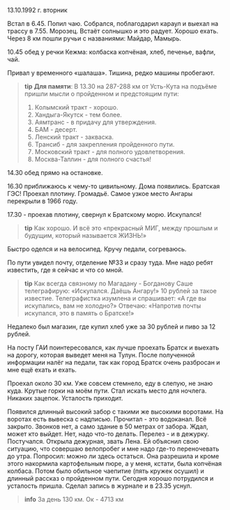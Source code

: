 13.10.1992 г. вторник

Встал в 6.45. 
Попил чаю. 
Собрался, поблагодарил караул и выехал на трассу в 7.55.
Морозец. Встаёт солнышко и это радует. Хорошо ехать. 
Через 8 км пошли ручьи с названиями: Майдар, Мамырь. 

10.45 обед у речки Кежма: колбаска копчёная, хлеб, печенье, вафли, чай.

Привал у временного «шалаша». Тишина, редко машины пробегают. 
> **tip**
**Для памяти**: 
В 13.30 на 287-288 км от Усть-Кута на подъёме пришли мысли о пройденном и предстоящим пути: 
> 1. Колымский тракт - хорошо.
> 2. Хандыга-Якутск - тем более. 
> 3. Аямтранс - в придачу для утверждения.
> 4. БАМ - десерт.
> 5. Ленский тракт - закваска.
> 6. Трансиб - для закрепления пройденного пути.
> 7. Московский тракт - для полного удовлетворения.
> 8. Москва-Таллин - для полного счастья!

14.30 обед прямо на остановке.

16.30 приближаюсь к чему-то цивильному. 
Дома появились. 
Братская ГЭС! 
Проехал плотину. Громадьё. 
Самое узкое место Ангары перекрыли в 1966 году.

17.30 - проехав плотину, свернул к Братскому морю. 
Искупался! 
> **tip**
Как хорошо. 
И всё это «прекрасный МИГ, между прошлым и будущим, который называется ЖИЗНЬ!» 

Быстро оделся и на велосипед. 
Кручу педали, согреваюсь. 

По пути увидел почту, отделение №33 и сразу туда. 
Мне надо ребят известить, где я сейчас и что со мной. 
> **tip**
Как всегда связному по Магадану - Богданову Саше телеграфирую: «Искупался. Даёшь Ангару!» 
10 рублей за такое известие. 
Телеграфистка изумлена и спрашивает: «А где вы искупались, вам не холодно?» 
Отвечаю: «Напротив почты искупался, это в память о Братске!»

Недалеко был магазин, где купил хлеб уже за 30 рублей и пиво за 12 рублей.

На посту ГАИ поинтересовался, как лучше проехать Братск и выехать на дорогу, которая выведет меня на Тулун.
После полученной информации налёг на педали, так как город Братск очень разбросан и мне ещё ехать и ехать. 

Проехал около 30 км. 
Уже совсем стемнело, еду в слепую, не знаю куда. 
Крутые горки на моём пути. 
Стал искать место для ночлега. 
Никаких зацепок. Усталость приходит. 

Появился длинный высокий забор с такими же высокими воротами. 
На воротах есть вывеска с надписью. Прочитал - это водоканал. 
Всё закрыто. Звонков нет, а само здание в 50 метрах от забора. 
Ждал, может кто выйдет. Нет, надо что-то делать. 
Перелез - и в дежурку. Постучался. 
Открыла дежурная, звать Лена. 
Ей объяснил свою ситуацию, что совершаю велопробег и мне надо где-то переночевать до утра. 
Попросил: можно ли здесь остаться. 
Она разрешила и кроме этого накормила картофельным пюре, а у меня, кстати, была копчёная колбаса. 
Потом было обильное чаепитие (пять кружек осушил) и длинный рассказ о пройденном пути. 
Сегодня хорошо потрудился и усталость пришла. 
Сделал запись в журнале и в 23.35 уснул.
> **info**
За день 130 км. Ок - 4713 км